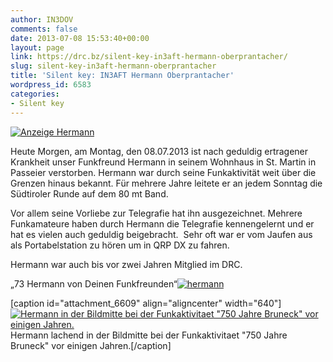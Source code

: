 ```yaml
---
author: IN3DOV
comments: false
date: 2013-07-08 15:53:40+00:00
layout: page
link: https://drc.bz/silent-key-in3aft-hermann-oberprantacher/
slug: silent-key-in3aft-hermann-oberprantacher
title: 'Silent key: IN3AFT Hermann Oberprantacher'
wordpress_id: 6583
categories:
- Silent key
---
```


[![Anzeige Hermann](https://drc.bz/wp-content/uploads/2013/07/Anzeige-Hermann.jpg)](https://drc.bz/wp-content/uploads/2013/07/Anzeige-Hermann.jpg)

Heute Morgen, am Montag, den 08.07.2013 ist nach geduldig ertragener Krankheit unser Funkfreund Hermann in seinem Wohnhaus in St. Martin in Passeier verstorben. Hermann war durch seine Funkaktivität weit über die Grenzen hinaus bekannt. Für mehrere Jahre leitete er an jedem Sonntag die Südtiroler Runde auf dem 80 mt Band.

Vor allem seine Vorliebe zur Telegrafie hat ihn ausgezeichnet. Mehrere Funkamateure haben durch Hermann die Telegrafie kennengelernt und er hat es vielen auch geduldig beigebracht.  Sehr oft war er vom Jaufen aus als Portabelstation zu hören um in QRP DX zu fahren.

Hermann war auch bis vor zwei Jahren Mitglied im DRC.



„73 Hermann von Deinen Funkfreunden“[![hermann](https://drc.bz/wp-content/uploads/2013/07/hermann.jpg)](https://drc.bz/wp-content/uploads/2013/07/hermann.jpg)









[caption id="attachment_6609" align="aligncenter" width="640"][![Hermann in der Bildmitte bei der Funkaktivitaet  "750 Jahre Bruneck" vor einigen Jahren.](https://drc.bz/wp-content/uploads/2013/07/HERMANN2.jpg)](https://drc.bz/wp-content/uploads/2013/07/HERMANN2.jpg) Hermann lachend in der Bildmitte bei der Funkaktivitaet "750 Jahre Bruneck" vor einigen Jahren.[/caption]


